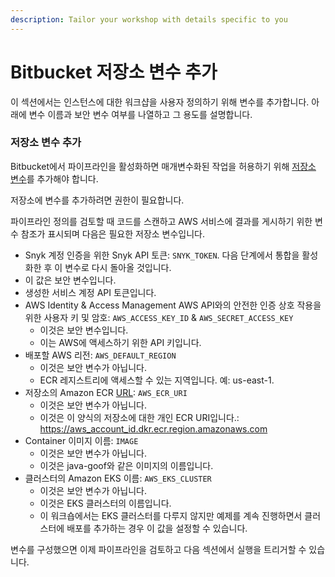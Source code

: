 ```yaml
---
description: Tailor your workshop with details specific to you
---
```


# Bitbucket 저장소 변수 추가

이 섹션에서는 인스턴스에 대한 워크샵을 사용자 정의하기 위해 변수를 추가합니다. 아래에 변수 이름과 보안 변수 여부를 나열하고 그 용도를 설명합니다.

### 저장소 변수 추가

Bitbucket에서 파이프라인을 활성화하면 매개변수화된 작업을 허용하기 위해 [저장소 변수](../../../getting-started/atlassian-integrations/atlassian-bitbucket-pipeline-variables.md)를 추가해야 합니다.

저장소에 변수를 추가하려면 권한이 필요합니다.

파이프라인 정의를 검토할 때 코드를 스캔하고 AWS 서비스에 결과를 게시하기 위한 변수 참조가 표시되며 다음은 필요한 저장소 변수입니다.

* Snyk 계정 인증을 위한 Snyk API 토큰: `SNYK_TOKEN`. 다음 단계에서 통합을 활성화한 후 이 변수로 다시 돌아올 것입니다.
* 이 값은 보안 변수입니다.
* 생성한 서비스 계정 API 토큰입니다.
* AWS Identity & Access Management AWS API와의 안전한 인증 상호 작용을 위한 사용자 키 및 암호: `AWS_ACCESS_KEY_ID` & `AWS_SECRET_ACCESS_KEY`
  * 이것은 보안 변수입니다.
  * 이는 AWS에 액세스하기 위한 API 키입니다.
* 배포할 AWS 리전: `AWS_DEFAULT_REGION`
  * 이것은 보안 변수가 아닙니다.
  * ECR 레지스트리에 액세스할 수 있는 지역입니다. 예: us-east-1.
* 저장소의 Amazon ECR [URL](https://docs.aws.amazon.com/AmazonECR/latest/userguide/Registries.html): `AWS_ECR_URI`
  * 이것은 보안 변수가 아닙니다.
  * 이것은 이 양식의 저장소에 대한 개인 ECR URI입니다.: [https://aws\_account\_id.dkr.ecr.region.amazonaws.com](https://aws\_account\_id.dkr.ecr.region.amazonaws.com)
* Container 이미지 이름: `IMAGE`
  * 이것은 보안 변수가 아닙니다.
  * 이것은 java-goof와 같은 이미지의 이름입니다.
* 클러스터의 Amazon EKS 이름: `AWS_EKS_CLUSTER`
  * 이것은 보안 변수가 아닙니다.
  * 이것은 EKS 클러스터의 이름입니다.
  * 이 워크숍에서는 EKS 클러스터를 다루지 않지만 예제를 계속 진행하면서 클러스터에 배포를 추가하는 경우 이 값을 설정할 수 있습니다.

변수를 구성했으면 이제 파이프라인을 검토하고 다음 섹션에서 실행을 트리거할 수 있습니다.
